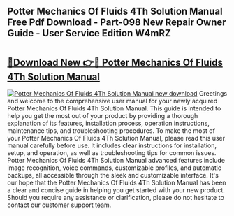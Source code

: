 ## Potter Mechanics Of Fluids 4Th Solution Manual Free Pdf Download - Part-098 New Repair Owner Guide - User Service Edition W4mRZ

# <h2><a href="http://bc76547.oget.top/?id=Potter+Mechanics+Of+Fluids+4Th+Solution+Manual">🔗Download New 👉🔴 Potter Mechanics Of Fluids 4Th Solution Manual</a></h2>

[![Potter Mechanics Of Fluids 4Th Solution Manual new download](https://i.imgur.com/5g1atiW.png)](http://bc76547.oget.top/?id=Potter+Mechanics+Of+Fluids+4Th+Solution+Manual)
Greetings and welcome to the comprehensive user manual for your newly acquired Potter Mechanics Of Fluids 4Th Solution Manual. This guide is intended to help you get the most out of your product by providing a thorough explanation of its features, installation process, operation instructions, maintenance tips, and troubleshooting procedures. To make the most of your Potter Mechanics Of Fluids 4Th Solution Manual, please read this user manual carefully before use. It includes clear instructions for installation, setup, and operation, as well as troubleshooting tips for common issues. Potter Mechanics Of Fluids 4Th Solution Manual advanced features include image recognition, voice commands, customizable profiles, and automatic backups, all accessible through the sleek and customizable interface. It's our hope that the Potter Mechanics Of Fluids 4Th Solution Manual has been a clear and concise guide in helping you get started with your new product. Should you require any assistance or clarification, please do not hesitate to contact our customer support team.
